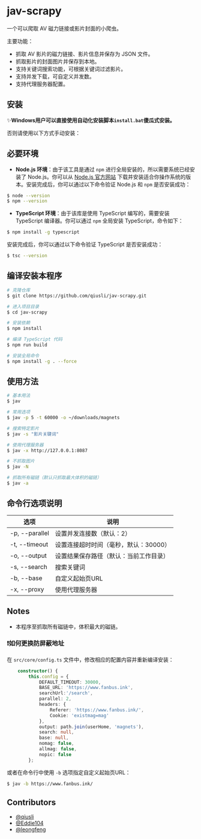# jav-scrapy

一个可以爬取 AV 磁力链接或影片封面的小爬虫。

主要功能：
- 抓取 AV 影片的磁力链接、影片信息并保存为 JSON 文件。
- 抓取影片的封面图片并保存到本地。
- 支持关键词搜索功能，可根据关键词过滤影片。
- 支持并发下载，可自定义并发数。
- 支持代理服务器配置。

## 安装

✨**Windows用户可以直接使用自动化安装脚本`install.bat`傻瓜式安装。**

否则请使用以下方式手动安装：

## 必要环境

- **Node.js 环境**：由于该工具是通过 `npm` 进行全局安装的，所以需要系统已经安装了 Node.js。你可以从 [Node.js 官方网站](https://nodejs.org/) 下载并安装适合你操作系统的版本。安装完成后，你可以通过以下命令验证 Node.js 和 `npm` 是否安装成功：

```bash
$ node --version
$ npm --version
```

- **TypeScript 环境**：由于该库是使用 TypeScript 编写的，需要安装 TypeScript 编译器。你可以通过 `npm` 全局安装 TypeScript，命令如下：

```bash
$ npm install -g typescript
```

安装完成后，你可以通过以下命令验证 TypeScript 是否安装成功：

```bash
$ tsc --version
```

## 编译安装本程序

```bash
# 克隆仓库
$ git clone https://github.com/qiusli/jav-scrapy.git

# 进入项目目录
$ cd jav-scrapy

# 安装依赖
$ npm install

# 编译 TypeScript 代码
$ npm run build

# 安装全局命令
$ npm install -g . --force
```



## 使用方法

```bash
# 基本用法
$ jav

# 常用选项
$ jav -p 5 -t 60000 -o ~/downloads/magnets

# 搜索特定影片
$ jav -s "影片关键词"

# 使用代理服务器
$ jav -x http://127.0.0.1:8087

# 不抓取图片
$ jav -N

# 抓取所有磁链（默认只抓取最大体积的磁链）
$ jav -a
```

## 命令行选项说明


| 选项                 | 说明                                     |
| ---------------------- | ------------------------------------------ |
| -p, --parallel<num>  | 设置并发连接数（默认：2）                |
| -t, --timeout<num>   | 设置连接超时时间（毫秒，默认：30000）    |
| -o, --output<path>   | 设置结果保存路径（默认：当前工作目录）      |
| -s, --search<string> | 搜索关键词                               |
| -b, --base<url>      | 自定义起始页URL                          |
| -x, --proxy<url>     | 使用代理服务器                           |




## Notes

- 本程序至抓取所有磁链中，体积最大的磁链。

### ❗如何更换防屏蔽地址

在 `src/core/config.ts` 文件中，修改相应的配置内容并重新编译安装：

```typescript
    constructor() {
        this.config = {
            DEFAULT_TIMEOUT: 30000,
            BASE_URL: 'https://www.fanbus.ink',
            searchUrl:'/search',
            parallel: 2,
            headers: {
                Referer: 'https://www.fanbus.ink/',
                Cookie: 'existmag=mag'
            },
            output: path.join(userHome, 'magnets'),
            search: null,
            base: null,
            nomag: false,
            allmag: false,
            nopic: false
        };
```

或者在命令行中使用 `-b` 选项指定自定义起始页URL：


```bash
$ jav -b https://www.fanbus.ink/
```

## Contributors

- [@qiusli](https://github.com/qiusli)
- [@Eddie104](https://github.com/Eddie104)
- [@leongfeng](https://github.com/leongfeng)
